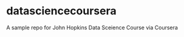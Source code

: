 datasciencecoursera
===================

A sample repo for John Hopkins Data Sceience Course via Coursera
